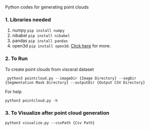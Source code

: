 Python codes for generating point clouds

### 1. Libraries needed

1. numpy ```pip install numpy```
2. nibabel ```pip install nibabel```
3. pandas ```pip install pandas```
4. open3d ```pip install open3d```. [Click here](http://www.open3d.org/) for more.

### 2. To Run

To create point clouds from visceral dataset

``` python3 pointcloud.py --imageDir {Image Directory} --segDir {Segmentation Mask Directory} --outputDir {Output CSV Directory}```

For help

``` python3 pointcloud.py -h ```

### 3. To Visualize after point cloud generation

``` python3 visualize.py --csvPath {Csv Path} ```
